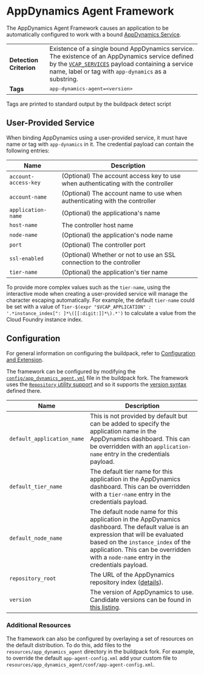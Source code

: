 # AppDynamics Agent Framework
The AppDynamics Agent Framework causes an application to be automatically configured to work with a bound [AppDynamics Service][].

<table>
  <tr>
    <td><strong>Detection Criterion</strong></td><td>Existence of a single bound AppDynamics service. The existence of an AppDynamics service defined by the <a href="http://docs.cloudfoundry.org/devguide/deploy-apps/environment-variable.html#VCAP-SERVICES"><code>VCAP_SERVICES</code></a> payload containing a service name, label or tag with <code>app-dynamics</code> as a substring.
</td>
  </tr>
  <tr>
    <td><strong>Tags</strong></td><td><tt>app-dynamics-agent=&lt;version&gt;</tt></td>
  </tr>
</table>
Tags are printed to standard output by the buildpack detect script

## User-Provided Service
When binding AppDynamics using a user-provided service, it must have name or tag with `app-dynamics` in it.  The credential payload can contain the following entries:

| Name | Description
| ---- | -----------
| `account-access-key` | (Optional) The account access key to use when authenticating with the controller
| `account-name` | (Optional) The account name to use when authenticating with the controller
| `application-name` | (Optional) the applicationa's name
| `host-name` | The controller host name
| `node-name` | (Optional) the application's node name
| `port` | (Optional) The controller port
| `ssl-enabled` | (Optional) Whether or not to use an SSL connection to the controller
| `tier-name` | (Optional) the application's tier name

To provide more complex values such as the `tier-name`, using the interactive mode when creating a user-provided service will manage the character escaping automatically. For example, the default `tier-name` could be set with a value of `Tier-$(expr "$VCAP_APPLICATION" : '.*instance_index[": ]*\([[:digit:]]*\).*')` to calculate a value from the Cloud Foundry instance index.

## Configuration
For general information on configuring the buildpack, refer to [Configuration and Extension][].

The framework can be configured by modifying the [`config/app_dynamics_agent.yml`][] file in the buildpack fork.  The framework uses the [`Repository` utility support][repositories] and so it supports the [version syntax][] defined there.

| Name | Description
| ---- | -----------
| `default_application_name` | This is not provided by default but can be added to specify the application name in the AppDynamics dashboard.  This can be overridden with an `application-name` entry in the credentials payload.
| `default_tier_name` | The default tier name for this application in the AppDynamics dashboard.  This can be overridden with a `tier-name` entry in the credentials payload.
| `default_node_name` | The default node name for this application in the AppDynamics dashboard.  The default value is an expression that will be evaluated based on the `instance_index` of the application. This can be overridden with a `node-name` entry in the credentials payload.
| `repository_root` | The URL of the AppDynamics repository index ([details][repositories]).
| `version` | The version of AppDynamics to use. Candidate versions can be found in [this listing][].

### Additional Resources
The framework can also be configured by overlaying a set of resources on the default distribution.  To do this, add files to the `resources/app_dynamics_agent` directory in the buildpack fork.  For example, to override the default `app-agent-config.xml` add your custom file to `resources/app_dynamics_agent/conf/app-agent-config.xml`.

[`config/app_dynamics_agent.yml`]: ../config/app_dynamics_agent.yml
[AppDynamics Service]: http://www.appdynamics.com
[Configuration and Extension]: ../README.md#configuration-and-extension
[repositories]: extending-repositories.md
[this listing]: http://download.pivotal.io.s3.amazonaws.com/app-dynamics/index.yml
[version syntax]: extending-repositories.md#version-syntax-and-ordering
